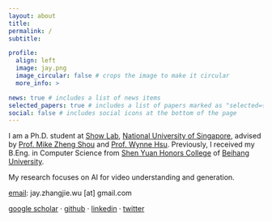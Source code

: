 ```yaml
---
layout: about
title:
permalink: /
subtitle:

profile:
  align: left
  image: jay.png
  image_circular: false # crops the image to make it circular
  more_info: >

news: true # includes a list of news items
selected_papers: true # includes a list of papers marked as "selected={true}"
social: false # includes social icons at the bottom of the page
---
```


I am a Ph.D. student at [Show Lab](https://sites.google.com/view/showlab/home?authuser=0), [National University of Singapore](https://www.nus.edu.sg/), advised by [Prof. Mike Zheng Shou](https://sites.google.com/view/showlab) and [Prof. Wynne Hsu](https://www.comp.nus.edu.sg/~whsu/).
Previously, I received my B.Eng. in Computer Science from [Shen Yuan Honors College](http://hc.buaa.edu.cn/) of [Beihang University](https://buaa.edu.cn/).

My research focuses on AI for video understanding and generation.

<a href="mailto:{{ site.email | encode_email }}" title="email">email</a>: jay.zhangjie.wu [at] gmail.com

<a href="https://scholar.google.com/citations?user={{ site.scholar_userid }}" title="Google Scholar">google scholar</a> ·
<a href="https://github.com/{{ site.github_username }}" title="GitHub">github</a> ·
<a href="https://www.linkedin.com/in/{{ site.linkedin_username }}" title="LinkedIn">linkedin</a> ·
<a href="https://twitter.com/{{ site.x_username }}" title="X">twitter</a>
